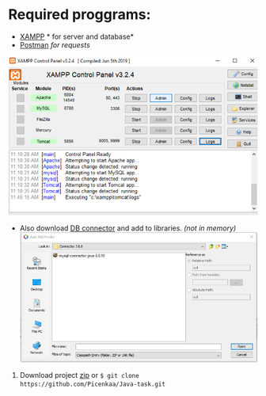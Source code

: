 # Required proggrams:
* [XAMPP](https://www.apachefriends.org/index.html) * for server and database*
* [Postman](https://www.postman.com/) *for requests*

![](ft_docu/1.png)

* Also download  [DB connector](https://drive.google.com/file/d/1fqU5b9HNUzEqTEixwwc2Vh0YlXFx42wp/view?usp=sharing) and add to libraries. *(not in memory)*
![Adding data to database](ft_docu/Step3.jpg)
 
 1. Download project [zip](https://github.com/Picenkaa/Java-task/archive/master.zip) or  `$ git clone https://github.com/Picenkaa/Java-task.git`
